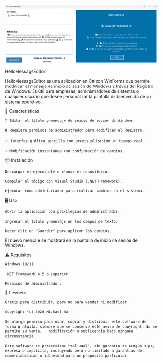 ![alt text](https://github.com/miichaelmg/signinmessageeditor/blob/main/SignIn-Message-Editor.png?raw=true)

HelloMessageEditor

HelloMessageEditor es una aplicación en C# con WinForms que permite modificar el mensaje de inicio de sesión de Windows a través del Registro de Windows. Es útil para empresas, administradores de sistemas o cualquier usuario que desee personalizar la pantalla de bienvenida de su sistema operativo.

🚀 Características

    📌 Editar el título y mensaje de inicio de sesión de Windows.
    
    🔒 Requiere permisos de administrador para modificar el Registro.
    
    ✅ Interfaz gráfica sencilla con previsualización en tiempo real.
    
    ⚡ Modificación instantánea con confirmación de cambios.

📦 Instalación

    Descargar el ejecutable o clonar el repositorio.
    
    Compilar el código con Visual Studio (.NET Framework).
    
    Ejecutar como administrador para realizar cambios en el sistema.

🖥️ Uso

    Abrir la aplicación con privilegios de administrador.
    
    Ingresar el título y mensaje en los campos de texto.
    
    Hacer clic en "Guardar" para aplicar los cambios.
    
El nuevo mensaje se mostrará en la pantalla de inicio de sesión de Windows.

⚠️ Requisitos

    Windows 10/11.
    
    .NET Framework 4.5 o superior.
    
    Permisos de administrador.

📜 Licencia

    Gratis para distribuir, pero no para vender ni modificar.
    
    Copyright (c) 2025 Michael MG
    
    Se otorga permiso para usar, copiar y distribuir este software de forma gratuita, siempre que se conserve este aviso de copyright. No se permite su venta,   modificación o sublicencia bajo ninguna circunstancia.
    
    Este software se proporciona "tal cual", sin garantía de ningún tipo, expresa o implícita, incluyendo pero no limitado a garantías de comerciabilidad o idoneidad para un propósito particular.
